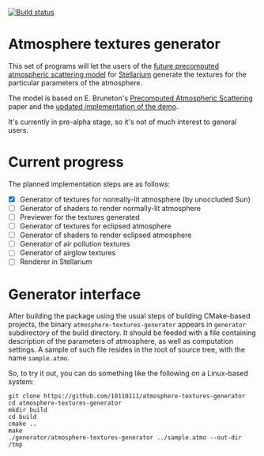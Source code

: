 [![Build status](https://ci.appveyor.com/api/projects/status/vtrtpjxk08xp6ba6?svg=true)](https://ci.appveyor.com/project/10110111/atmosphere-textures-generator)

# Atmosphere textures generator

This set of programs will let the users of the [future precomputed atmospheric scattering model](https://github.com/Stellarium/stellarium/issues/624) for [Stellarium](https://github.com/Stellarium/stellarium) generate the textures for the particular parameters of the atmosphere.

The model is based on E. Bruneton's [Precomputed Atmospheric Scattering](https://hal.inria.fr/inria-00288758/en) paper and the [updated implementation of the demo](https://ebruneton.github.io/precomputed_atmospheric_scattering).

It's currently in pre-alpha stage, so it's not of much interest to general users.

# Current progress

The planned implementation steps are as follows:

 - [x] Generator of textures for normally-lit atmosphere (by unoccluded Sun)
 - [ ] Generator of shaders to render normally-lit atmosphere
 - [ ] Previewer for the textures generated
 - [ ] Generator of textures for eclipsed atmosphere
 - [ ] Generator of shaders to render eclipsed atmosphere
 - [ ] Generator of air pollution textures
 - [ ] Generator of airglow textures
 - [ ] Renderer in Stellarium

# Generator interface

After building the package using the usual steps of building CMake-based projects, the binary `atmosphere-textures-generator` appears in `generator` subdirectory of the build directory. It should be feeded with a file containing description of the parameters of atmosphere, as well as computation settings. A sample of such file resides in the root of source tree, with the name `sample.atmo`.

So, to try it out, you can do something like the following on a Linux-based system:

```
git clone https://github.com/10110111/atmosphere-textures-generator
cd atmosphere-textures-generator
mkdir build
cd build
cmake ..
make
./generator/atmosphere-textures-generator ../sample.atmo --out-dir /tmp
```
